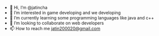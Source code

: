 - 👋 Hi, I’m @jatincha
- 👀 I’m interested in game developing and we developing
- 🌱 I’m currently learning some programming languages like java and c++
- 💞️ I’m looking to collaborate on web developers
- 📫 How to reach me jatin200020@gmail.com

<!---
jatincha/jatincha is a ✨ special ✨ repository because its `README.md` (this file) appears on your GitHub profile.
You can click the Preview link to take a look at your changes.
--->
